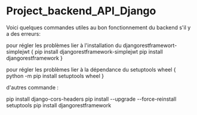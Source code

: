 # Project_backend_API_Django

Voici quelques commandes utiles au bon fonctionnement du backend s'il y a des erreurs:


pour régler les problèmes lier à l'installation du djangorestframewort-simplejwt
{
  pip install djangorestframework-simplejwt
  pip install djangorestframework
}

pour régler les problèmes lier à la dépendance du setuptools wheel
{
  python -m pip install setuptools wheel
}

d'autres commande :

pip install django-cors-headers
pip install --upgrade --force-reinstall setuptools
pip install djangorestframework
